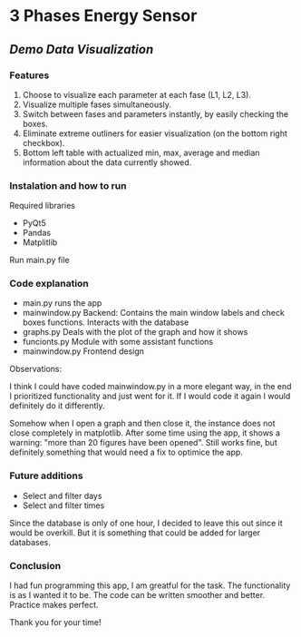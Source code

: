 
# 3 Phases Energy Sensor
## _Demo Data Visualization_



### Features

1) Choose to visualize each parameter at each fase (L1, L2, L3). 
2) Visualize multiple fases simultaneously.
3) Switch between fases and parameters instantly, by easily checking the boxes.
4) Eliminate extreme outliners for easier visualization (on the bottom right checkbox).
5) Bottom left table with actualized min, max, average and median information about the data currently showed.

### Instalation and how to run

Required libraries
- PyQt5
- Pandas
- Matplitlib

Run main.py file

### Code explanation

- main.py runs the app
- mainwindow.py
        Backend: Contains the main window labels and check boxes functions. 
        Interacts with the database
- graphs.py
        Deals with the plot of the graph and how it shows
- funcionts.py
        Module with some assistant functions
- mainwindow.py
        Frontend design

Observations:

I think I could have coded mainwindow.py in a more elegant way, in the end I prioritized functionality and just went for it. If I would code it again I would definitely do it differently.

Somehow when I open a graph and then close it, the instance does not close completely in matplotlib. After some time using the app, it shows a warning: "more than 20 figures have been opened". Still works fine, but definitely something that would need a fix to optimice the app.

### Future additions

- Select and filter days
- Select and filter times

Since the database is only of one hour, I decided to leave this out since it would be overkill. But it is something that could be added for larger databases.

### Conclusion

I had fun programming this app, I am greatful for the task. The functionality is as I wanted it to be. The code can be written smoother and better. Practice makes perfect.

Thank you for your time!
